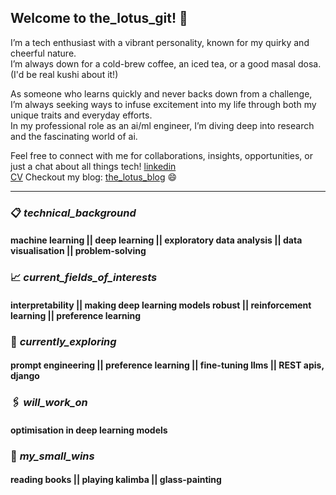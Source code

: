 ## Welcome to the_lotus_git! 🌷

I’m a tech enthusiast with a vibrant personality, known for my quirky and cheerful nature.  
I’m always down for a cold-brew coffee, an iced tea, or a good masal dosa. (I'd be real kushi about it!)  

As someone who learns quickly and never backs down from a challenge, I’m always seeking ways to infuse excitement into my life through both my unique traits and everyday efforts.  
In my professional role as an ai/ml engineer, I’m diving deep into research and the fascinating world of ai.  

Feel free to connect with me for collaborations, insights, opportunities, or just a chat about all things tech! [linkedin](https://www.linkedin.com/in/kamalamsivakumar/)  
[CV](https://github.com/KamalamSivakumar/KamalamSivakumar.github.io/blob/main/resume_kamalam_sivakumar.pdf)
Checkout my blog: [the_lotus_blog](https://kamalamsivakumar.github.io/) :smile:  

-------------------------------------------------------------------------------------------------------------------------------------------

### :clipboard: _technical_background_  
#### machine learning || deep learning || exploratory data analysis || data visualisation || problem-solving  

### :chart_with_upwards_trend: _current_fields_of_interests_
#### interpretability || making deep learning models robust || reinforcement learning || preference learning

### :round_pushpin: _currently_exploring_
#### prompt engineering || preference learning || fine-tuning llms || REST apis, django

### :paperclips: _will_work_on_
#### optimisation in deep learning models
 
### :briefcase: _my_small_wins_
#### reading books || playing kalimba || glass-painting
